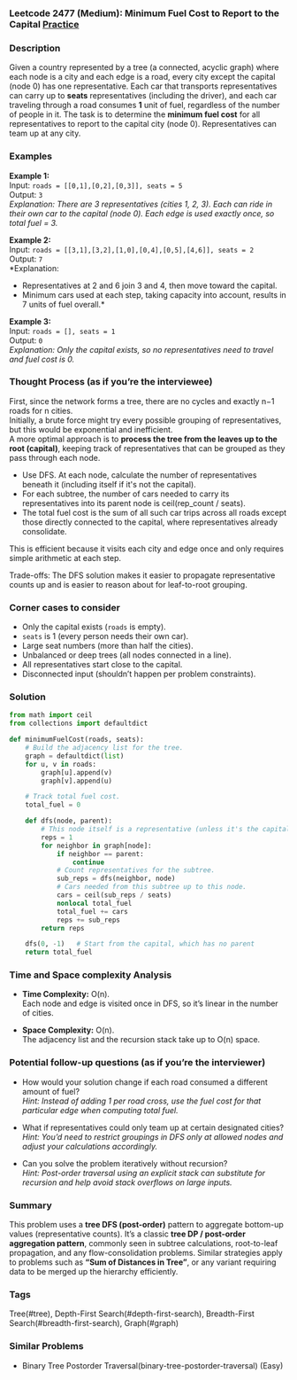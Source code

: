### Leetcode 2477 (Medium): Minimum Fuel Cost to Report to the Capital [Practice](https://leetcode.com/problems/minimum-fuel-cost-to-report-to-the-capital)

### Description  
Given a country represented by a tree (a connected, acyclic graph) where each node is a city and each edge is a road, every city except the capital (node 0) has one representative. Each car that transports representatives can carry up to **seats** representatives (including the driver), and each car traveling through a road consumes **1** unit of fuel, regardless of the number of people in it. The task is to determine the **minimum fuel cost** for all representatives to report to the capital city (node 0). Representatives can team up at any city.

### Examples  

**Example 1:**  
Input: `roads = [[0,1],[0,2],[0,3]], seats = 5`  
Output: `3`  
*Explanation: There are 3 representatives (cities 1, 2, 3). Each can ride in their own car to the capital (node 0). Each edge is used exactly once, so total fuel = 3.*

**Example 2:**  
Input: `roads = [[3,1],[3,2],[1,0],[0,4],[0,5],[4,6]], seats = 2`  
Output: `7`  
*Explanation:  
- Representatives at 2 and 6 join 3 and 4, then move toward the capital.
- Minimum cars used at each step, taking capacity into account, results in 7 units of fuel overall.*

**Example 3:**  
Input: `roads = [], seats = 1`  
Output: `0`  
*Explanation: Only the capital exists, so no representatives need to travel and fuel cost is 0.*


### Thought Process (as if you’re the interviewee)  
First, since the network forms a tree, there are no cycles and exactly n−1 roads for n cities.  
Initially, a brute force might try every possible grouping of representatives, but this would be exponential and inefficient.  
A more optimal approach is to **process the tree from the leaves up to the root (capital)**, keeping track of representatives that can be grouped as they pass through each node.

- Use DFS. At each node, calculate the number of representatives beneath it (including itself if it's not the capital).
- For each subtree, the number of cars needed to carry its representatives into its parent node is ceil(rep_count / seats).
- The total fuel cost is the sum of all such car trips across all roads except those directly connected to the capital, where representatives already consolidate.

This is efficient because it visits each city and edge once and only requires simple arithmetic at each step.

Trade-offs: The DFS solution makes it easier to propagate representative counts up and is easier to reason about for leaf-to-root grouping.


### Corner cases to consider  
- Only the capital exists (`roads` is empty).
- `seats` is 1 (every person needs their own car).
- Large seat numbers (more than half the cities).
- Unbalanced or deep trees (all nodes connected in a line).
- All representatives start close to the capital.
- Disconnected input (shouldn’t happen per problem constraints).

### Solution

```python
from math import ceil
from collections import defaultdict

def minimumFuelCost(roads, seats):
    # Build the adjacency list for the tree.
    graph = defaultdict(list)
    for u, v in roads:
        graph[u].append(v)
        graph[v].append(u)

    # Track total fuel cost.
    total_fuel = 0

    def dfs(node, parent):
        # This node itself is a representative (unless it's the capital)
        reps = 1
        for neighbor in graph[node]:
            if neighbor == parent:
                continue
            # Count representatives for the subtree.
            sub_reps = dfs(neighbor, node)
            # Cars needed from this subtree up to this node.
            cars = ceil(sub_reps / seats)
            nonlocal total_fuel
            total_fuel += cars
            reps += sub_reps
        return reps

    dfs(0, -1)   # Start from the capital, which has no parent
    return total_fuel
```

### Time and Space complexity Analysis  

- **Time Complexity:** O(n).  
  Each node and edge is visited once in DFS, so it’s linear in the number of cities.

- **Space Complexity:** O(n).  
  The adjacency list and the recursion stack take up to O(n) space.


### Potential follow-up questions (as if you’re the interviewer)  

- How would your solution change if each road consumed a different amount of fuel?  
  *Hint: Instead of adding 1 per road cross, use the fuel cost for that particular edge when computing total fuel.*

- What if representatives could only team up at certain designated cities?  
  *Hint: You’d need to restrict groupings in DFS only at allowed nodes and adjust your calculations accordingly.*

- Can you solve the problem iteratively without recursion?  
  *Hint: Post-order traversal using an explicit stack can substitute for recursion and help avoid stack overflows on large inputs.*

### Summary
This problem uses a **tree DFS (post-order)** pattern to aggregate bottom-up values (representative counts). It’s a classic **tree DP / post-order aggregation pattern**, commonly seen in subtree calculations, root-to-leaf propagation, and any flow-consolidation problems. Similar strategies apply to problems such as **“Sum of Distances in Tree”**, or any variant requiring data to be merged up the hierarchy efficiently.

### Tags
Tree(#tree), Depth-First Search(#depth-first-search), Breadth-First Search(#breadth-first-search), Graph(#graph)

### Similar Problems
- Binary Tree Postorder Traversal(binary-tree-postorder-traversal) (Easy)